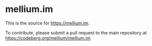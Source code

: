 # mellium.im

This is the source for https://mellium.im.

To contribute, please submit a pull request to the main repository at
https://codeberg.org/mellium/mellium.im
